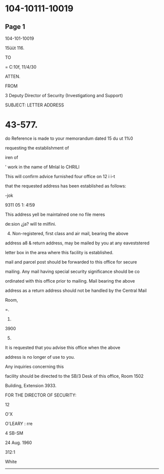 # 104-10111-10019

## Page 1

104-101-10019

15üüt 116.

TO

= C:10f, 11/4/30

ATTEN.

FROM

3 Deputy Director of Security (Investigationg and Support)

SUBJECT: LETTER ADDRESS

# 43-577.

do Reference is made to your memorandum dated 15 du ut 1%0

requesting the establishment of

iren of

' work in the name of Mnlal lo CHRILl

This will confirm advice furnished four office on 12 i i-t

that the requested address has been established as follows:

-jok

9311 05 1: 4!59

This address yell be maintalned one no file meres

de:sion ¿ja? will te milfini.

4. Non-registered, first class and air mail, bearing the above

address a8 & return address, may be mailed by you at any eaveststered

letter box in the area where this facility is established.

mail and parcel post should be forwarded to this office for secure

mailing. Any mail having special security significance should be co

ordinated with this office prior to mailing. Mail bearing the above

address as a return address should not be handled by the Central Mail

Room,

=.

1.

3900

5.

It is requested that you advise this office when the above

address is no longer of use to you.

Any inquiries concerning this

facility should be directed to the SB/3 Desk of this office, Room 1502

Building, Extension 3933.

FOR THE DIRECTOR OF SECURITY:

12

O'X

O'LEARY : rre

4 SB-SM

24 Aug. 1960

312:1

White

---

